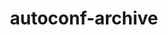 ---
title: "autoconf-archive"
layout: cache
categories: [package, v0.18]
meta: {"versions": ["2022.02.11"], "compilers": ["gcc@7.5.0"]}
spec_files: 
 - spec-0.json
spec_names:
 - 'autoconf-archive@2022.02.11%gcc@7.5.0 patches=130cd48 arch=linux-ubuntu18.04-x86_64'
---